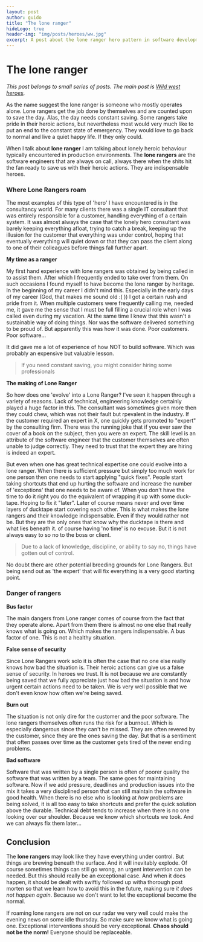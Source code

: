 ```yaml
---
layout: post
author: guido
title: "The lone ranger"
hideLogo: true
header-img: "img/posts/heroes/ww.jpg"
excerpt: A post about the lone ranger hero pattern in software development.
---
```

# The lone ranger

*This post belongs to small series of posts. The main post is [Wild west heroes](/20/05/2018/Heroes/).*
 
As the name suggest the lone ranger is someone who mostly operates alone. Lone rangers get the job done by themselves and are counted upon to save the day. Alas, the day needs constant saving. Some rangers take pride in their heroic actions, but nevertheless most would very much like to put an end to the constant state of emergency. They would love to go back to normal and live a quiet happy life. If they only could.

When I talk about **lone ranger** I am talking about lonely heroic behaviour typically encountered in production environments. The **lone rangers** are the software engineers that are always on call, always there when the shits hit the fan ready to save us with their heroic actions. They are indispensable heroes.
 

### Where Lone Rangers roam

The most examples of this type of 'hero' I have encountered is in the consultancy world. For many clients there was a single IT consultant that was entirely responsible for a customer, handling everything of a certain system. It was almost always the case that the lonely hero consultant was barely keeping everything afloat, trying to catch a break, keeping up the illusion for the customer that everything was under control, hoping that eventually everything will quiet down or that they can pass the client along to one of their colleagues before things fall further apart. 

**My time as a ranger**

My first hand experience with lone rangers was obtained by being called in to assist them. After which I frequently ended to take over from them. On such occasions I found myself to have become the lone ranger by heritage. In the beginning of my career I didn't mind this. Especially in the early days of my career (God, that makes me sound old :( )) I got a certain rush and pride from it. When multiple customers were frequently calling me, needed me, it gave me the sense that I must be full filling a crucial role when I was called even during my vacation. At the same time I knew that this wasn't a sustainable way of doing things. Nor was the software delivered something to be proud of. But apparently this was how it was done. Poor customers. Poor software...  

It did gave me a lot of experience of how NOT to build software. Which was probably an expensive but valuable lesson.

> If you need constant saving, you might consider hiring some professionals


**The making of Lone Ranger**

So how does one 'evolve' into a Lone Ranger? I've seen it happen through a variety of reasons. Lack of technical, engineering knowledge certainly played a huge factor in this. The consultant was sometimes given more then they could chew, which was not their fault but rpevalent in the industry. If the customer required an expert in X, one quickly gets promoted to "expert" by the consulting firm. There was the running joke that if you ever saw the cover of a book on the subject, then you were an expert. The skill level is an attribute of the software engineer that the customer themselves are often unable to judge correctly. They need to trust that the expert they are hiring is indeed an expert.

But even when one has great technical expertise one could evolve into a lone ranger. When there is sufficient pressure but simply too much work for one person then one needs to start applying "quick fixes". People start taking shortcuts that end up hurting the software and increase the number of 'exceptions' that one needs to be aware of. When you don't have the time to do it right you do the equivalent of wrapping it up with some duck-tape. Hoping to fix it "later". Later of course means never and over time layers of ducktape start covering each other. This is what makes the lone rangers and their knowledge indispensable. Even if they would rather not be. But they are the only ones that know why the ducktape is there and what lies beneath it. of course having 'no time' is no excuse. But it is not always easy to so no to the boss or client.

> Due to a lack of knowledge, discipline, or ability to say no, things have gotten out of control.

No doubt there are other potential breeding grounds for Lone Rangers. But being send out as 'the expert' that will fix everything is a very good starting point.

### Danger of rangers

**Bus factor**

The main dangers from Lone ranger comes of course from the fact that they operate alone. Apart from them there is almost no one else that really knows what is going on. Which makes the rangers indispensable. A bus factor of one. This is not a healthy situation. 

**False sense of security**

Since Lone Rangers work solo it is often the case that no one else really knows how bad the situation is. Their heroic actions can give us a false sense of security. In heroes we trust. It is not because we are constantly being saved that we fully appreciate just how bad the situation is and how urgent certain actions need to be taken. We is very well possible that we don't even know how often we're being saved.

**Burn out**

The situation is not only dire for the customer and the poor software. The lone rangers themselves often runs the risk for a burnout. Which is especially dangerous since they can't be missed. They are often revered by the customer, since they are the ones saving the day. But that is a sentiment that often passes over time as the customer gets tired of the never ending problems.

**Bad software**

Software that was written by a single person is often of poorer quality the software that was written by a team. The same goes for maintaining software. Now if we add pressure, deadlines and production issues into the mix it takes a very disciplined person that can still maintain the software in good health. When there is no else who is looking at _how_ problems are being solved, it is all too easy to take shortcuts and prefer the quick solution above the durable. Technical debt tends to increase when there is no one looking over our shoulder. Because we know which shortcuts we took. And we can always fix them later... 

 
## Conclusion

The **lone rangers** may look like they have everything under control. But things are brewing beneath the surface. And it will inevitably explode. Of course sometimes things can still go wrong, an urgent intervention can be needed. But this should really be an exceptional case. And when it does happen, it should be dealt with swiftly followed up witha thorough post morten so that we learn how to avoid this in the future, making sure _it does not happen again_. Because we don't want to let the exceptional become the normal.

 If roaming lone rangers are not on our radar we very well could make the evening news on some idle thursday. So make sure we know what is going one. Exceptional interventions should be very exceptional. **Chaos should not be the norm!** Everyone should be replaceable.





